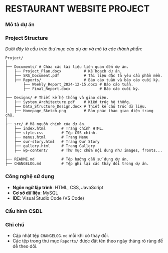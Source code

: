 # RESTAURANT WEBSITE PROJECT

### Mô tả dự án


### Project Structure

_Dưới đây là cấu trúc thư mục của dự án và mô tả các thành phần:_

```
Project/
│
├── Documents/ # Chứa các tài liệu liên quan đến dự án.
│   ├── Project_Plan.docx          # Kế hoạch dự án.
│   ├── SRS_Document.pdf           # Tài liệu đặc tả yêu cầu phần mềm.
│   ├── Reports/                   # Báo cáo tuần và báo cáo cuối kỳ.
│       ├── Weekly_Report_2024-12-15.docx # Báo cáo tuần.
│       ├── Final_Report.docx             # Báo cáo cuối kỳ.
│
├── Designs/ # Thiết kế hệ thống và giao diện.
│   ├── System_Architecture.pdf    # Kiến trúc hệ thống.
│   ├── Data_Structure_Design.docx # Thiết kế cấu trúc dữ liệu.
│   ├── Homepage_Sketch.png        # Bản phác thảo giao diện trang chủ.
│
├── src/ # Mã nguồn chính của dự án.
│   ├── index.html       # Trang chính HTML.
│   ├── style.css        # Tệp CSS chính.
│   ├── menus.html       # Trang Menu
│   ├── our-story.html   # Trang Our Story
│   ├── gallery.html     # Trang Gallery
│   ├── wp-content/      # Thư mục chứa nội dung như images, fronts...
│
├── README.md            # Tệp hướng dẫn sử dụng dự án.
├── CHANGELOG.md         # Tệp ghi lại các thay đổi trong dự án.
```

### Công nghệ sử dụng
- **Ngôn ngữ lập trình**: HTML, CSS, JavaScript
- **Cơ sở dữ liệu**: MySQL
- **IDE**: Visual Studio Code (VS Code)

### Cấu hình CSDL


### Ghi chú
- Cập nhật tệp `CHANGELOG.md` mỗi khi có thay đổi.
- Các tệp trong thư mục `Reports/` được đặt tên theo ngày tháng rõ ràng để dễ theo dõi.


